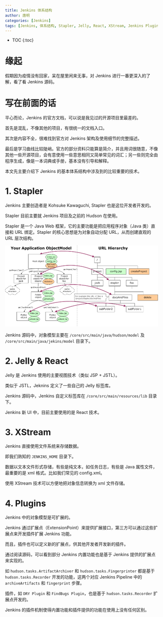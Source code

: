 ```yaml
---
title: Jenkins 体系结构
author: 唐明
categories: [Jenkins]
tags: [Jenkins, 体系结构, Stapler, Jelly, React, XStream, Jenkins Plugins]
---
```

* TOC
{:toc}

# 缘起

假期因为疫情没有回家，呆在屋里闲来无事，对 Jenkins 进行一番更深入的了解，看了看 Jenkins 源码。

# 写在前面的话

平心而论，Jenkins 的官方文档，可以说是我见过的开源项目里最差的。

首先是混乱，不像其他的项目，有很统一的文档入口。

其次是内容不全，很难找到官方对 Jenkins 架构及使用细节的完整描述。

<!--以上为摘要内容-->

最后是学习曲线比较陡峭。官方的部分资料只能算是简介，并且用词很随意，不像其他一些开源项目，会有意使用一些意思相同又简单常见的词汇；另一些则完全由程序生成，像是一本词典或手册，基本没有引导和解释。

本文先主要介绍下 Jenkins 的基本体系结构中涉及到的比较重要的技术。

# 1. Stapler

Jenkins 主要创造者是 Kohsuke Kawaguchi, Stapler 也是这位开发者开发的。

Stapler 目前主要就 Jenkins 项目及之前的 Hudson 在使用。

Stapler 是一个 Java Web 框架，它的主要功能是把应用程序对象（Java 类）直接和 URL 绑定。Stapler 的核心思想是为对象自动分配 URL，从而创建直观的 URL 层次结构。

![Stapler示例](/static/img/stapler.png)

Jenkins 源码中，对象模型主要在 `/core/src/main/java/hudson/model` 及 `/core/src/main/java/jekins/model` 目录下。

# 2. Jelly & React

Jelly 是 Jenkins 使用的主要视图技术（类似 JSP + JSTL）。

类似于 JSTL，Jeknins 定义了一些自己的 Jelly 标签库。

Jenkins 源码中，Jenkins 自定义标签库在 `/core/src/main/resources/lib` 目录下。

Jenkins 新 UI 中，目前主要使用的是 React 技术。

# 3. XStream

Jenkins 直接使用文件系统来存储数据。

即我们熟知的 `JENKINS_HOME` 目录下。

数据以文本文件形式存储，有些是纯文本，如任务日志，有些是 Java 属性文件，最重要的是 xml 格式。比如我们常见的 config.xml。

使用 XStream 技术可以方便地把对象信息转换为 xml 文件存储。

# 4. Plugins

Jenkins 中的对象模型是可扩展的。

Jenkins 通过扩展点（ExtensionPoint）来提供扩展接口，第三方可以通过这些扩展点来开发插件扩展 Jenkins 功能。

而且，插件也可以定义新的扩展点，供其他开发者开发新的插件。

通过阅读源码，可以看到部分 Jenkins 内置功能也是基于 Jenkins 提供的扩展点来实现的。

如 `hudson.tasks.ArtifactArchiver` 和 `hudson.tasks.Fingerprinter` 都是基于 `hudson.tasks.Recorder` 开发的功能，这两个对应 Jenkins Pipeline 中的 `archiveArtifacts` 和 `fingerprint` 步骤。

插件，如 `DRY Plugin` 和 `FindBugs Plugin`，也是基于 `hudson.tasks.Recorder` 扩展点开发的。

Jenkins 的插件机制使得内置功能和插件提供的功能在使用上没有任何区别。